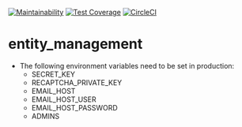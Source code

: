 [![Maintainability](https://api.codeclimate.com/v1/badges/ac5adf3a92f288a22858/maintainability)](https://codeclimate.com/github/zypriafl/entity_management/maintainability)
[![Test Coverage](https://api.codeclimate.com/v1/badges/ac5adf3a92f288a22858/test_coverage)](https://codeclimate.com/github/zypriafl/entity_management/test_coverage)
[![CircleCI](https://circleci.com/gh/zypriafl/entity_management.svg?style=svg)](https://circleci.com/gh/zypriafl/entity_management)
# entity_management

* The following environment variables need to be set in production:
    * SECRET_KEY
    * RECAPTCHA_PRIVATE_KEY
    * EMAIL_HOST
    * EMAIL_HOST_USER
    * EMAIL_HOST_PASSWORD
    * ADMINS
